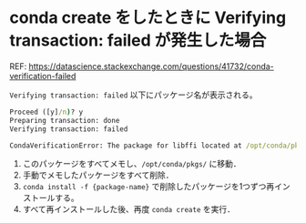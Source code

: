 # conda create をしたときに **Verifying transaction: failed** が発生した場合

REF: https://datascience.stackexchange.com/questions/41732/conda-verification-failed

`Verifying transaction: failed` 以下にパッケージ名が表示される。

```cmd
Proceed ([y]/n)? y
Preparing transaction: done
Verifying transaction: failed

CondaVerificationError: The package for libffi located at /opt/conda/pkgs/libffi-3.3-he6710b0_2 appears to be corrupted.
```

1. このパッケージをすべてメモし、`/opt/conda/pkgs/` に移動．
1. 手動でメモしたパッケージをすべて削除．
1. `conda install -f {package-name}` で削除したパッケージを1つずつ再インストールする。
1. すべて再インストールした後、再度 `conda create` を実行．
